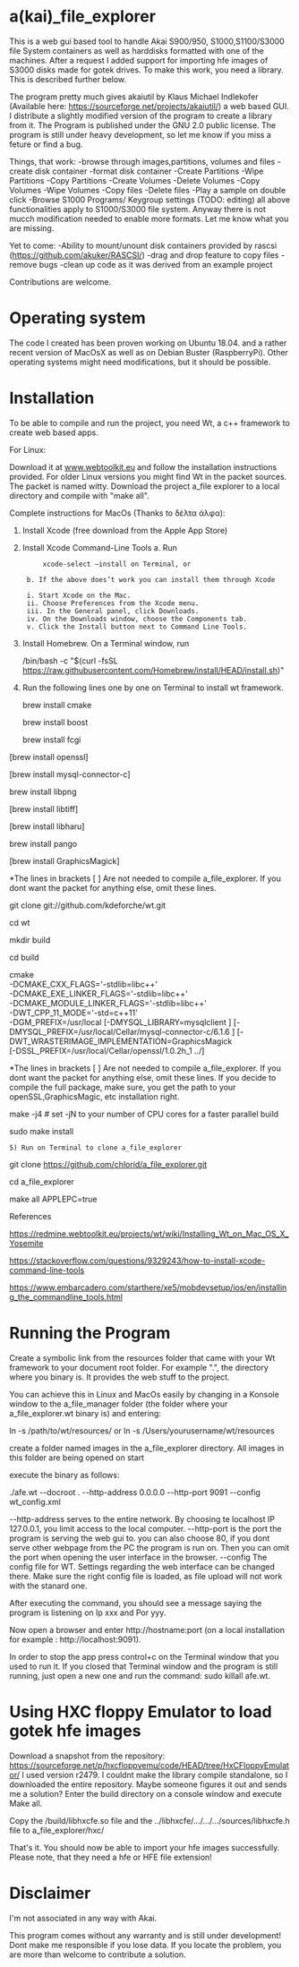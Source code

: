 # a(kai)_file_explorer
This is a web gui based tool to handle Akai S900/950, S1000,S1100/S3000 file System containers as well as harddisks formatted with one of the machines.
After a request I added support for importing hfe images of S3000 disks made for gotek drives. To make this work, you need a library. This is described further below.

The program pretty much gives akaiutil by Klaus Michael Indlekofer (Available here: https://sourceforge.net/projects/akaiutil/) a web based GUI.
I distribute a slightly modified version of the program to create a library from it. The Program is published under the GNU 2.0 public license.
The program is still under heavy development, so let me know if you miss a feture or find a bug.

Things, that work:
-browse through images,partitions, volumes and files
-create disk container 
-format disk container 
-Create Partitions 
-Wipe Partitions
-Copy Partitions
-Create Volumes
-Delete Volumes
-Copy Volumes
-Wipe Volumes
-Copy files
-Delete files
-Play a sample on double click
-Browse S1000 Programs/ Keygroup settings (TODO: editing)
all above functionalities apply to S1000/S3000 file system. Anyway there is not mucch modification needed to enable more formats. Let me know what you are missing.

Yet to come:
-Ability to mount/unount disk containers provided by rascsi (https://github.com/akuker/RASCSI/)
-drag and drop feature to copy files
-remove bugs
-clean up code as it was derived from an example project

Contributions are welcome.

# Operating system
The code I created has been proven working on Ubuntu 18.04. and a rather recent version of MacOsX as well as on Debian Buster (RaspberryPi). Other operating systems might need modifications, but it should be possible.

# Installation

To be able to compile and run the project, you need Wt, a c++ framework to create web based apps.

For Linux:

Download it at www.webtoolkit.eu and follow the installation instructions provided. For older Linux versions you might find Wt in the packet sources. The packet is named witty.
Download the project a_file explorer to a local directory and compile with "make all".



Complete instructions for MacOs (Thanks to δέλτα άλφα):

1) Install Xcode (free download from the Apple App Store)

2) Install Xcode Command-Line Tools
   a. Run  

			xcode-select –install on Terminal, or

		b. If the above does’t work you can install them through Xcode

        i. Start Xcode on the Mac.
        ii. Choose Preferences from the Xcode menu.
        iii. In the General panel, click Downloads.
        iv. On the Downloads window, choose the Components tab.
        v. Click the Install button next to Command Line Tools.

3) Install Homebrew. On a Terminal window, run

	/bin/bash -c "$(curl -fsSL https://raw.githubusercontent.com/Homebrew/install/HEAD/install.sh)"

4) Run the following lines one by one on Terminal to install wt framework.

	brew install cmake

	brew install boost

	brew install fcgi

[brew install openssl]

[brew install mysql-connector-c]

brew install libpng

[brew install libtiff]

[brew install libharu]

brew install pango

[brew install GraphicsMagick]

*The lines in brackets [   ] Are not needed to compile a_file_explorer. If you dont want the packet for anything else, omit these lines.

git clone git://github.com/kdeforche/wt.git

cd wt

mkdir build

cd build

cmake \
-DCMAKE_CXX_FLAGS='-stdlib=libc++' \
-DCMAKE_EXE_LINKER_FLAGS='-stdlib=libc++' \
-DCMAKE_MODULE_LINKER_FLAGS='-stdlib=libc++' \
-DWT_CPP_11_MODE='-std=c++11' \
-DGM_PREFIX=/usr/local [-DMYSQL_LIBRARY=mysqlclient \]
[-DMYSQL_PREFIX=/usr/local/Cellar/mysql-connector-c/6.1.6 \]
[-DWT_WRASTERIMAGE_IMPLEMENTATION=GraphicsMagick \
[-DSSL_PREFIX=/usr/local/Cellar/openssl/1.0.2h_1 ../]

*The lines in brackets [   ] Are not needed to compile a_file_explorer. If you dont want the packet for anything else, omit these lines. If you decide
 to compile the full package, make sure, you get the path to your openSSL,GraphicsMagic, etc installation right.

make -j4 # set -jN to your number of CPU cores for a faster parallel build

sudo make install

    5) Run on Terminal to clone a_file_explorer

git clone https://github.com/chlorid/a_file_explorer.git

cd a_file_explorer

make all APPLEPC=true


References

https://redmine.webtoolkit.eu/projects/wt/wiki/Installing_Wt_on_Mac_OS_X_Yosemite

https://stackoverflow.com/questions/9329243/how-to-install-xcode-command-line-tools

https://www.embarcadero.com/starthere/xe5/mobdevsetup/ios/en/installing_the_commandline_tools.html


# Running the Program

Create a symbolic link from the resources folder that came with your Wt framework to your document root folder. For example ".", the directory where you binary is. It provides the web stuff to the project.

You can achieve this in Linux and MacOs easily by changing in a Konsole window to the a_file_manager folder (the folder where your a_file_explorer.wt binary is) and entering:

ln -s /path/to/wt/resources/  or ln -s /Users/yourusername/wt/resources

create a folder named images in the a_file_explorer directory. All images in this folder are being opened on start

execute the binary as follows:

./afe.wt --docroot . --http-address 0.0.0.0 --http-port 9091 --config wt_config.xml

--http-address serves to the entire network. By choosing te localhost IP 127.0.0.1, you limit access to the local computer.
--http-port is the port the program is serving the web gui to. you can also choose 80, if you dont serve other webpage from the PC the program is run on. Then you can omit the port 			when opening the user interface in the browser.
--config The config file for WT. Settings regarding the web interface can be changed there. Make sure the right config file is loaded, as file upload will not work with the stanard one.

After executing the command, you should see a message saying the program is listening on Ip xxx and Por yyy.


Now open a browser and enter http://hostname:port (on a local installation for example : http://localhost:9091).

In order to stop the app press control+c on the Terminal window that you used to run it. If you closed that Terminal window and the program is still running,
just open a new one and run the command: sudo killall afe.wt.

# Using HXC floppy Emulator to load gotek hfe images

Download a snapshot from the repository:
https://sourceforge.net/p/hxcfloppyemu/code/HEAD/tree/HxCFloppyEmulator/
I used version r2479.
I couldnt make the library compile standalone, so I downloaded the entire repository. Maybe someone figures it out and sends me a solution?
Enter the build directory on a console window and execute Make all.

Copy the /build/libhxcfe.so file and the ../libhxcfe/.../.../.../sources/libhxcfe.h file to a_file_explorer/hxc/

That's it. You should now be able to import your hfe images successfully. Please note, that they need a hfe or HFE file extension!

# Disclaimer

I'm not associated in any way with Akai.

This program comes without any warranty and is still under development! Dont make me responsible if you lose data. If you locate the problem, you are more than welcome to contribute a solution.


